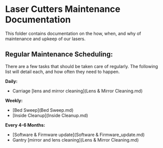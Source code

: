 # Laser Cutters Maintenance Documentation
This folder contains documentation on the how, when, and why of maintenance and upkeep of our lasers. 

## Regular Maintenance Scheduling:
There are a few tasks that should be taken care of regularly. The following list will detail each, and how often they need to happen.

**Daily:** 
 - Carriage [lens and mirror cleaning](Lens & Mirror Cleaning.md)
 
**Weekly:**
- [Bed Sweep](Bed Sweep.md)
- [Inside Cleanup](Inside Cleanup.md)

**Every 4-6 Months:**
- [Software & Firmware update](Software & Firmware_update.md)
- Gantry [mirror and lens cleaning](Lens & Mirror Cleaning.md)
